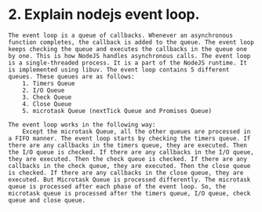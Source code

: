 # 2. Explain nodejs event loop.
    The event loop is a queue of callbacks. Whenever an asynchronous function completes, the callback is added to the queue. The event loop keeps checking the queue and executes the callbacks in the queue one by one. This is how NodeJS handles asynchronous calls. The event loop is a single-threaded process. It is a part of the NodeJS runtime. It is implemented using libuv. The event loop contains 5 different queues. These queues are as follows:
        1. Timers Queue
        2. I/O Queue
        3. Check Queue
        4. Close Queue
        5. microtask Queue (nextTick Queue and Promises Queue)
    
    The event loop works in the following way:
        Except the microtask Queue, all the other queues are processed in a FIFO manner. The event loop starts by checking the timers queue. If there are any callbacks in the timers queue, they are executed. Then the I/O queue is checked. If there are any callbacks in the I/O queue, they are executed. Then the check queue is checked. If there are any callbacks in the check queue, they are executed. Then the close queue is checked. If there are any callbacks in the close queue, they are executed. But Microtask Queue is processed differently. The microtask queue is processed after each phase of the event loop. So, the microtask queue is processed after the timers queue, I/O queue, check queue and close queue.